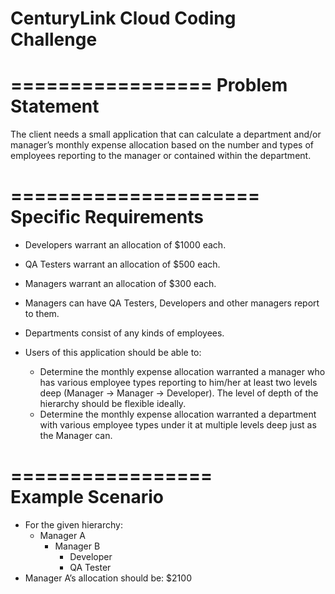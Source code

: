 CenturyLink Cloud Coding Challenge
==========================


=================
Problem Statement
=================


The client needs a small application that can calculate a department and/or manager’s monthly expense allocation based on the number and types of employees reporting to the manager or contained within the department.

=====================
Specific Requirements
=====================

- Developers warrant an allocation of $1000 each.
- QA Testers warrant an allocation of $500 each.
- Managers warrant an allocation of $300 each.
- Managers can have QA Testers, Developers and other managers report to them.
- Departments consist of any kinds of employees.
- Users of this application should be able to:

   - 	Determine the monthly expense allocation warranted a manager who has various employee types reporting to him/her at least two levels deep (Manager -> Manager -> Developer). The level of depth of the hierarchy should be flexible ideally.
   - 	Determine the monthly expense allocation warranted a department with various employee types under it at multiple levels deep just as the Manager can.
   
=================   
Example Scenario
=================

 - For the given hierarchy:
   - Manager A
      -	Manager B
           - 	Developer
           - 	QA Tester
 - Manager A’s allocation should be: $2100



